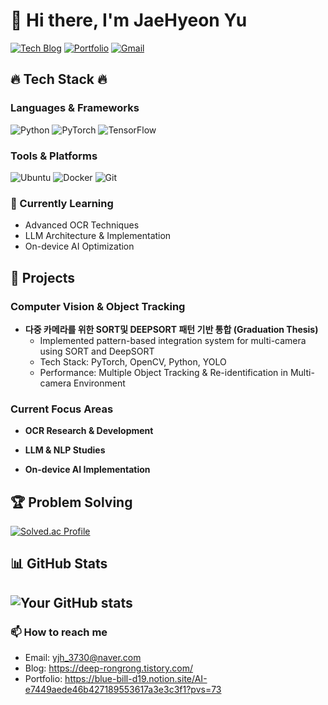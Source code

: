 # 👋 Hi there, I'm JaeHyeon Yu

[![Tech Blog](https://img.shields.io/badge/Tech_Blog-20232A?style=for-the-badge&logo=Tistory&logoColor=white)](https://deep-rongrong.tistory.com/)
[![Portfolio](https://img.shields.io/badge/Portfolio-000000?style=for-the-badge&logo=Notion&logoColor=white)](https://blue-bill-d19.notion.site/AI-e7449aede46b427189553617a3e3c3f1?pvs=73)
[![Gmail](https://img.shields.io/badge/Naver-03C75A?style=for-the-badge&logo=Naver&logoColor=white)](mailto:yjh_3730@naver.com)

## 🔥 Tech Stack 🔥

### Languages & Frameworks
![Python](https://img.shields.io/badge/Python-3776AB?style=flat-square&logo=Python&logoColor=white)
![PyTorch](https://img.shields.io/badge/PyTorch-EE4C2C?style=flat-square&logo=PyTorch&logoColor=white)
![TensorFlow](https://img.shields.io/badge/TensorFlow-FF6F00?style=flat-square&logo=TensorFlow&logoColor=white)

### Tools & Platforms
![Ubuntu](https://img.shields.io/badge/Ubuntu-E95420?style=flat-square&logo=Ubuntu&logoColor=white)
![Docker](https://img.shields.io/badge/Docker-2496ED?style=flat-square&logo=Docker&logoColor=white)
![Git](https://img.shields.io/badge/Git-F05032?style=flat-square&logo=Git&logoColor=white)

### 🌱 Currently Learning
- Advanced OCR Techniques
- LLM Architecture & Implementation
- On-device AI Optimization

  
## 🎯 Projects

### Computer Vision & Object Tracking
- **다중 카메라를 위한 SORT및 DEEPSORT 패턴 기반 통합 (Graduation Thesis)**
  - Implemented pattern-based integration system for multi-camera using SORT and DeepSORT
  - Tech Stack: PyTorch, OpenCV, Python, YOLO
  - Performance: Multiple Object Tracking & Re-identification in Multi-camera Environment

### Current Focus Areas
- **OCR Research & Development**
  
- **LLM & NLP Studies**
  
- **On-device AI Implementation**

## 🏆 Problem Solving

[![Solved.ac Profile](http://mazassumnida.wtf/api/v2/generate_badge?boj=yjh_3730)](https://solved.ac/yjh_3730)

## 📊 GitHub Stats

![Your GitHub stats](https://github-readme-stats.vercel.app/api?username=hyeon3730&show_icons=true&theme=radical)
---


### 📫 How to reach me
- Email: yjh_3730@naver.com
- Blog: https://deep-rongrong.tistory.com/
- Portfolio: https://blue-bill-d19.notion.site/AI-e7449aede46b427189553617a3e3c3f1?pvs=73
